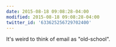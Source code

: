 ```yaml
---
date: 2015-08-18 09:08:28-04:00
modified: 2015-08-18 09:08:28-04:00
twitter_id: '633625256729702400'
---
```


  It's weird to think of email as "old-school".